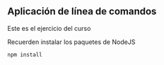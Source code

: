 ## Aplicación de línea de comandos

Este es el ejercicio del curso

Recuerden instalar los paquetes de NodeJS

```
npm install
```